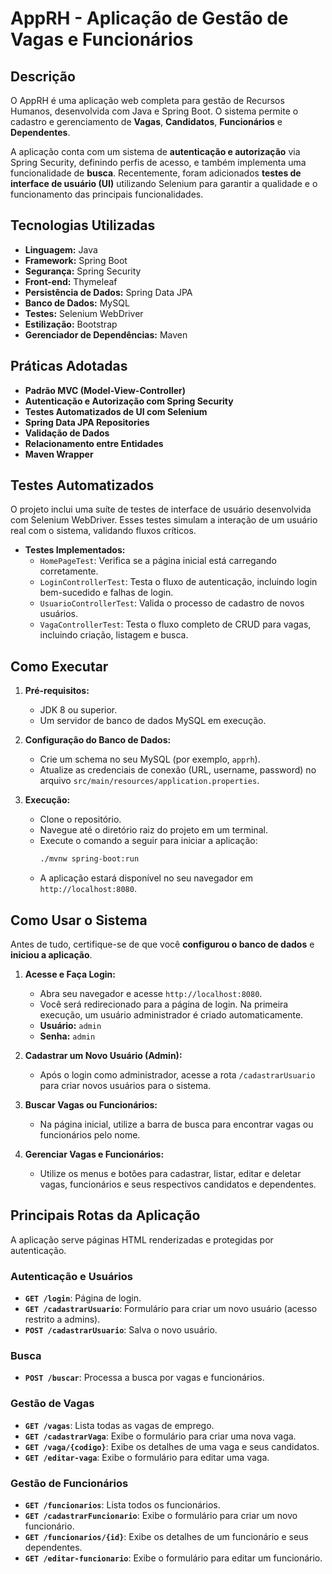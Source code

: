 # AppRH - Aplicação de Gestão de Vagas e Funcionários

## Descrição

O AppRH é uma aplicação web completa para gestão de Recursos Humanos, desenvolvida com Java e Spring Boot. O sistema permite o cadastro e gerenciamento de **Vagas**, **Candidatos**, **Funcionários** e **Dependentes**.

A aplicação conta com um sistema de **autenticação e autorização** via Spring Security, definindo perfis de acesso, e também implementa uma funcionalidade de **busca**. Recentemente, foram adicionados **testes de interface de usuário (UI)** utilizando Selenium para garantir a qualidade e o funcionamento das principais funcionalidades.

## Tecnologias Utilizadas

* **Linguagem:** Java
* **Framework:** Spring Boot
* **Segurança:** Spring Security
* **Front-end:** Thymeleaf
* **Persistência de Dados:** Spring Data JPA
* **Banco de Dados:** MySQL
* **Testes:** Selenium WebDriver
* **Estilização:** Bootstrap
* **Gerenciador de Dependências:** Maven

## Práticas Adotadas

* **Padrão MVC (Model-View-Controller)**
* **Autenticação e Autorização com Spring Security**
* **Testes Automatizados de UI com Selenium**
* **Spring Data JPA Repositories**
* **Validação de Dados**
* **Relacionamento entre Entidades**
* **Maven Wrapper**

## Testes Automatizados

O projeto inclui uma suíte de testes de interface de usuário desenvolvida com Selenium WebDriver. Esses testes simulam a interação de um usuário real com o sistema, validando fluxos críticos.

* **Testes Implementados:**
    * `HomePageTest`: Verifica se a página inicial está carregando corretamente.
    * `LoginControllerTest`: Testa o fluxo de autenticação, incluindo login bem-sucedido e falhas de login.
    * `UsuarioControllerTest`: Valida o processo de cadastro de novos usuários.
    * `VagaControllerTest`: Testa o fluxo completo de CRUD para vagas, incluindo criação, listagem e busca.

## Como Executar

1.  **Pré-requisitos:**
    * JDK 8 ou superior.
    * Um servidor de banco de dados MySQL em execução.

2.  **Configuração do Banco de Dados:**
    * Crie um schema no seu MySQL (por exemplo, `apprh`).
    * Atualize as credenciais de conexão (URL, username, password) no arquivo `src/main/resources/application.properties`.

3.  **Execução:**
    * Clone o repositório.
    * Navegue até o diretório raiz do projeto em um terminal.
    * Execute o comando a seguir para iniciar a aplicação:
        ```bash
        ./mvnw spring-boot:run
        ```
    * A aplicação estará disponível no seu navegador em `http://localhost:8080`.

## Como Usar o Sistema

Antes de tudo, certifique-se de que você **configurou o banco de dados** e **iniciou a aplicação**.

1.  **Acesse e Faça Login:**
    * Abra seu navegador e acesse `http://localhost:8080`.
    * Você será redirecionado para a página de login. Na primeira execução, um usuário administrador é criado automaticamente.
    * **Usuário:** `admin`
    * **Senha:** `admin`

2.  **Cadastrar um Novo Usuário (Admin):**
    * Após o login como administrador, acesse a rota `/cadastrarUsuario` para criar novos usuários para o sistema.

3.  **Buscar Vagas ou Funcionários:**
    * Na página inicial, utilize a barra de busca para encontrar vagas ou funcionários pelo nome.

4.  **Gerenciar Vagas e Funcionários:**
    * Utilize os menus e botões para cadastrar, listar, editar e deletar vagas, funcionários e seus respectivos candidatos e dependentes.

## Principais Rotas da Aplicação

A aplicação serve páginas HTML renderizadas e protegidas por autenticação.

### Autenticação e Usuários
* **`GET /login`**: Página de login.
* **`GET /cadastrarUsuario`**: Formulário para criar um novo usuário (acesso restrito a admins).
* **`POST /cadastrarUsuario`**: Salva o novo usuário.

### Busca
* **`POST /buscar`**: Processa a busca por vagas e funcionários.

### Gestão de Vagas
* **`GET /vagas`**: Lista todas as vagas de emprego.
* **`GET /cadastrarVaga`**: Exibe o formulário para criar uma nova vaga.
* **`GET /vaga/{codigo}`**: Exibe os detalhes de uma vaga e seus candidatos.
* **`GET /editar-vaga`**: Exibe o formulário para editar uma vaga.

### Gestão de Funcionários
* **`GET /funcionarios`**: Lista todos os funcionários.
* **`GET /cadastrarFuncionario`**: Exibe o formulário para criar um novo funcionário.
* **`GET /funcionarios/{id}`**: Exibe os detalhes de um funcionário e seus dependentes.
* **`GET /editar-funcionario`**: Exibe o formulário para editar um funcionário.
